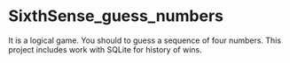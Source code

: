 # SixthSense_guess_numbers

It is a logical game. You should to guess a sequence of four numbers. This project includes work with SQLite for history of wins.
